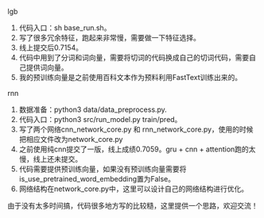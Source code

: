 lgb
  1. 代码入口：sh base_run.sh。
  2. 写了很多冗余特征，跑起来非常慢，需要做一下特征选择。
  3. 线上提交后0.7154。
  4. 代码中用到了分词和词向量，需要将切词的代码换成自己的切词代码，需要自己提供词向量。
  5. 我的预训练向量是之前使用百科文本作为预料利用FastText训练出来的。
  
rnn
  1. 数据准备：python3 data/data_preprocess.py.
  2. 代码入口：python3 src/run_model.py train/pred。
  3. 写了两个网络cnn_network_core.py 和 rnn_network_core.py，使用的时候把相应文件改为network_core.py
  4. 之前使用纯cnn提交了一版，线上成绩0.7059。gru + cnn + attention跑的太慢，线上还未提交。
  5. 代码需要提供预训练向量，如果没有预训练向量需要将is_use_pretrained_word_embedding置为False。
  6. 网络结构在network_core.py中，这里可以设计自己的网络结构进行优化。
  
  
由于没有太多时间搞，代码很多地方写的比较糙，这里提供一个思路，欢迎交流！
